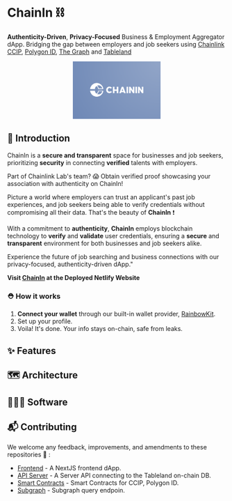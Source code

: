 # ChainIn ⛓️

**Authenticity-Driven**, **Privacy-Focused** Business & Employment Aggregator dApp. Bridging the gap between employers and job seekers using [Chainlink CCIP](https://chain.link/cross-chain), [Polygon ID](https://polygonid.com/), [The Graph](https://thegraph.com/) and [Tableland](https://tableland.xyz/)

<div align="center">
<img 
  src="https://github.com/usechainin/.github/blob/main/assets/chainin-logo.png" 
  style="width:40%; height:40%;"
/>
</div>

## 💫 Introduction

ChainIn is a **secure and transparent** space for businesses and job seekers, prioritizing **security** in connecting **verified** talents with employers.

Part of Chainlink Lab's team? 😱 Obtain verified proof showcasing your association with authenticity on ChainIn!

Picture a world where employers can trust an applicant's past job experiences, and job seekers being able to verify credentials without compromising all their data. That's the beauty of **ChainIn** ❗️

With a commitment to **authenticity**, **ChainIn** employs blockchain technology to **verify** and **validate** user credentials, ensuring a **secure** and **transparent** environment for both businesses and job seekers alike. 

Experience the future of job searching and business connections with our privacy-focused, authenticity-driven dApp."

**Visit <a href="https://chainin.netlify.app/">ChainIn</a> at the Deployed Netlify Website**

### ⛑️ How it works

1. **Connect your wallet** through our built-in wallet provider, [RainbowKit](https://www.rainbowkit.com/).
2. Set up your profile.
3. Voila! It's done. Your info stays on-chain, safe from leaks.

## ✨ Features



## 🗺️ Architecture



## 🧑🏻‍💻 Software


## 📬 Contributing

We welcome any feedback, improvements, and amendments to these repositories 🙌 :

- [Frontend](https://github.com/usechainin/chainin-dapp) - A NextJS frontend dApp.
- [API Server](https://github.com/usechainin/chainin-server) - A Server API connecting to the Tableland on-chain DB.
- [Smart Contracts](https://github.com/usechainin/smart-contract) - Smart Contracts for CCIP, Polygon ID.
- [Subgraph](https://github.com/usechainin/Subgraph) - Subgraph query endpoin.


